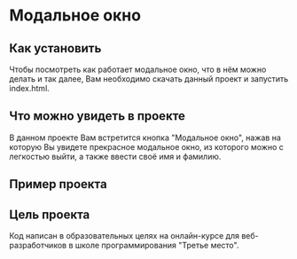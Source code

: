 # Модальное окно

## Как установить
Чтобы посмотреть как работает модальное окно, что в нём можно делать и так далее, Вам необходимо скачать данный проект и запустить index.html. 

## Что можно увидеть в проекте
В данном проекте Вам встретится кнопка "Модальное окно", нажав на которую Вы увидете прекрасное модальное окно, из которого можно с легкостью выйти, а также ввести своё имя и фамилию.

## Пример проекта


## Цель проекта
Код написан в образовательных целях на онлайн-курсе для веб-разработчиков в школе программирования "Третье место".